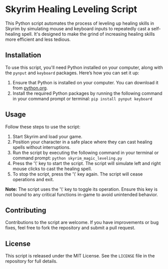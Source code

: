# Skyrim Healing Leveling Script

This Python script automates the process of leveling up healing skills in Skyrim by simulating mouse and keyboard inputs to repeatedly cast a self-healing spell. It's designed to make the grind of increasing healing skills more efficient and less tedious.

## Installation

To use this script, you'll need Python installed on your computer, along with the `pynput` and `keyboard` packages. Here’s how you can set it up:

1. Ensure that Python is installed on your computer. You can download it from [python.org](https://www.python.org/downloads/).
2. Install the required Python packages by running the following command in your command prompt or terminal:
`pip install pynput keyboard`

## Usage

Follow these steps to use the script:

1. Start Skyrim and load your game.
2. Position your character in a safe place where they can cast healing spells without interruptions.
3. Run the script by executing the following command in your terminal or command prompt:
`python skyrim_magic_leveling.py`
4. Press the '\\' key to start the script. The script will simulate left and right mouse clicks to cast the healing spell.
5. To stop the script, press the '\\' key again. The script will cease operations and exit.

**Note:** The script uses the '\\' key to toggle its operation. Ensure this key is not bound to any critical functions in-game to avoid unintended behavior.

## Contributing

Contributions to the script are welcome. If you have improvements or bug fixes, feel free to fork the repository and submit a pull request.

## License

This script is released under the MIT License. See the `LICENSE` file in the repository for full details.

